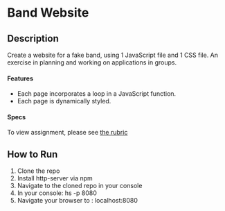 # Band Website

## Description 

Create a website for a fake band, using 1 JavaScript file and 1 CSS file.  An exercise in planning and working on applications in groups.

#### Features 

* Each page incorporates a loop in a JavaScript function.
* Each page is dynamically styled.

#### Specs

To view assignment, please see [the rubric](../blob/master/rubric.md)

## How to Run
1. Clone the repo
1. Install http-server via npm
1. Navigate to the cloned repo in your console
1. In your console: hs -p 8080
1. Navigate your browser to : localhost:8080